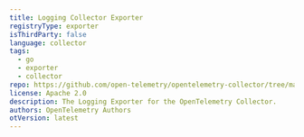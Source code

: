 ```yaml
---
title: Logging Collector Exporter
registryType: exporter
isThirdParty: false
language: collector
tags:
  - go
  - exporter
  - collector
repo: https://github.com/open-telemetry/opentelemetry-collector/tree/main/exporter/loggingexporter
license: Apache 2.0
description: The Logging Exporter for the OpenTelemetry Collector.
authors: OpenTelemetry Authors
otVersion: latest
---
```

